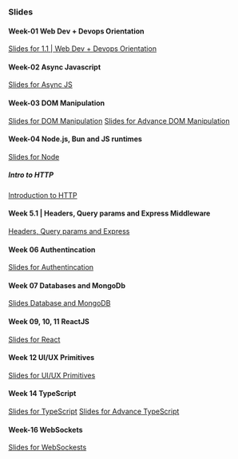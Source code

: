 ### Slides

#### Week-01 Web Dev + Devops Orientation

<a href="https://petal-estimate-4e9.notion.site/Orientation-703d935ef4564fe1bc61e60e83f4c409">Slides for 1.1 | Web Dev + Devops Orientation</a>

#### Week-02 Async Javascript

<a href="https://projects.100xdevs.com/tracks/async-js-1/Asynchronous-Javascript--Callbacks-and-more-1">Slides for Async JS</a>

#### Week-03 DOM Manipulation

<a href="https://projects.100xdevs.com/tracks/dom-1/Basics-of-DOM-1">Slides for DOM Manipulation</a>
<a href="https://projects.100xdevs.com/tracks/dom-2/DOM-Part-2--1">Slides for Advance DOM Manipulation</a>

#### Week-04 Node.js, Bun and JS runtimes

<a href="https://petal-estimate-4e9.notion.site/Node-js-Bun-and-JS-runtimes-a09a41ccd61c4f498e55750c9a1c9b34">Slides for Node </a>

##### Intro to HTTP

<a href="https://petal-estimate-4e9.notion.site/Intro-to-HTTP-26c5803f153b4401aa76e9fac08ac427">Introduction to HTTP</a>

#### Week 5.1 | Headers, Query params and Express Middleware

<a href="https://petal-estimate-4e9.notion.site/HTTP-Deep-dive-d59b6336fa5a46daa56c21063578d400">Headers, Query params and Express</a>

#### Week 06 Authentincation

<a href="https://petal-estimate-4e9.notion.site/Authentincation-a4b43c7cc1d14535a7b5b366080095fa"> Slides for Authentincation</a>

#### Week 07 Databases and MongoDb

<a href="https://petal-estimate-4e9.notion.site/Databases-and-MongoDb-1017dfd107358065a996cda5ed89682e"> Slides Database and MongoDB</a>

#### Week 09, 10, 11 ReactJS

<a href="https://petal-estimate-4e9.notion.site/React-Part-1-1177dfd1073580069172fc54e33929c0"> Slides for React</a>

#### Week 12 UI/UX Primitives

<a href="https://pricey-pyjama-7d5.notion.site/UI-UX-Primitives-12521c8092ab809bb9cfe39227759220">Slides for UI/UX Primitives</a>

#### Week 14 TypeScript

<a href="https://projects.100xdevs.com/tracks/6SbPPXGkG8QKFOTW9BmL/ts-1"> Slides for TypeScript</a>
<a href="https://projects.100xdevs.com/tracks/ts-hard/ts-hard-1"> Slides for Advance TypeScript</a>

#### Week-16 WebSockets

<a href="https://petal-estimate-4e9.notion.site/WebSockets-1477dfd10735802982becc925074b5f0">Slides for WebSockests</a>
